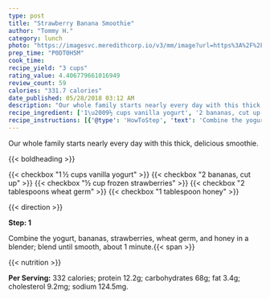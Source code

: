 ```yaml
---
type: post
title: "Strawberry Banana Smoothie"
author: "Tommy H."
category: lunch
photo: "https://imagesvc.meredithcorp.io/v3/mm/image?url=https%3A%2F%2Fimages.media-allrecipes.com%2Fuserphotos%2F833430.jpg"
prep_time: "P0DT0H5M"
cook_time: 
recipe_yield: "3 cups"
rating_value: 4.406779661016949
review_count: 59
calories: "331.7 calories"
date_published: 05/28/2018 03:12 AM
description: "Our whole family starts nearly every day with this thick, delicious smoothie."
recipe_ingredient: ['1\u2009½ cups vanilla yogurt', '2 bananas, cut up', '½ cup frozen strawberries', '2 tablespoons wheat germ', '1 tablespoon honey']
recipe_instructions: [{'@type': 'HowToStep', 'text': 'Combine the yogurt, bananas, strawberries, wheat germ, and honey in a blender; blend until smooth, about 1 minute.\n'}]
---
```


Our whole family starts nearly every day with this thick, delicious smoothie. 

{{< boldheading >}}

{{< checkbox "1 ½ cups vanilla yogurt" >}}
{{< checkbox "2  bananas, cut up" >}}
{{< checkbox "½ cup frozen strawberries" >}}
{{< checkbox "2 tablespoons wheat germ" >}}
{{< checkbox "1 tablespoon honey" >}}


{{< direction >}}

**Step: 1**

Combine the yogurt, bananas, strawberries, wheat germ, and honey in a blender; blend until smooth, about 1 minute.{{< span >}}

{{< nutrition >}}

**Per Serving:** 332 calories; protein 12.2g; carbohydrates 68g; fat 3.4g; cholesterol 9.2mg; sodium 124.5mg.